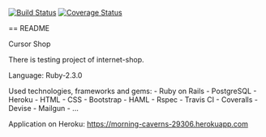 [![Build Status](https://travis-ci.org/BohdanChaban/cursor_rails_web.svg?branch=master)](https://travis-ci.org/BohdanChaban/cursor_rails_web)
[![Coverage Status](https://coveralls.io/repos/github/BohdanChaban/cursor_rails_web/badge.svg?branch=master)](https://coveralls.io/github/BohdanChaban/cursor_rails_web?branch=master)

== README

Cursor Shop

There is testing project of internet-shop.

Language: Ruby-2.3.0

Used technologies, frameworks and gems:
        - Ruby on Rails
        - PostgreSQL
        - Heroku
        - HTML
        - CSS
        - Bootstrap
        - HAML
        - Rspec
        - Travis CI
        - Coveralls
        - Devise
        - Mailgun
        - ...

Application on Heroku:
https://morning-caverns-29306.herokuapp.com